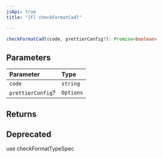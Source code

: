 ```yaml
---
jsApi: true
title: "[F] checkFormatCadl"

---
```

```ts
checkFormatCadl(code, prettierConfig?): Promise<boolean>
```

## Parameters

| Parameter | Type |
| :------ | :------ |
| `code` | `string` |
| `prettierConfig`? | `Options` |

## Returns

## Deprecated

use checkFormatTypeSpec
